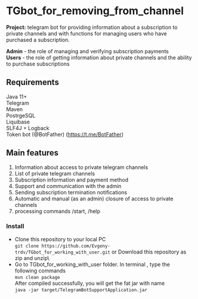 # **TGbot_for_removing_from_channel**

**Project:** telegram bot for providing information about a subscription to private channels and with functions for managing users who have purchased a subscription.

**Admin** - the role of managing and verifying subscription payments \
**Users** - the role of getting information about private channels and the ability to purchase subscriptions

## **Requirements**
Java 11+\
Telegram\
Maven\
PostrgeSQL\
Liquibase\
SLF4J + Logback\
Token bot (@BotFather) (https://t.me/BotFather)

## **Main features** 
1. Information about access to private telegram channels
2. List of private telegram channels
3. Subscription information and payment method
4. Support and communication with the admin
5. Sending subscription termination notifications
6. Automatic and manual (as an admin) closure of access to private channels
7. processing commands /start, /help

### **Install**
- Clone this repository to your local PC\
`git clone https://github.com/Evgeny-trdv/TGbot_for_working_with_user.git`
or Download this repository as zip and unzip\
- Go to TGbot_for_working_with_user folder. In terminal , type the following commands\
`mvn clean package`\
After compiled successfully, you will get the fat jar with name\
`java -jar target/TelegramBotSupportApplication.jar`
